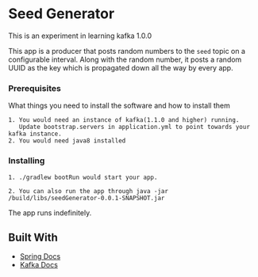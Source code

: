 # Seed Generator

This is an experiment in learning kafka 1.0.0

This app is a producer that posts random numbers to the `seed` topic on a configurable interval.
Along with the random number, it posts a random UUID as the key which is propagated down all the way by
every app.

### Prerequisites

What things you need to install the software and how to install them

```
1. You would need an instance of kafka(1.1.0 and higher) running.
   Update bootstrap.servers in application.yml to point towards your kafka instance.
2. You would need java8 installed
```

### Installing


```
1. ./gradlew bootRun would start your app.

2. You can also run the app through java -jar /build/libs/seedGenerator-0.0.1-SNAPSHOT.jar
```

The app runs indefinitely.
 
## Built With

* [Spring Docs](https://docs.spring.io/spring-kafka/docs/2.1.5.RELEASE/reference/html/)
* [Kafka Docs](https://docs.confluent.io/current/streams/index.html)
